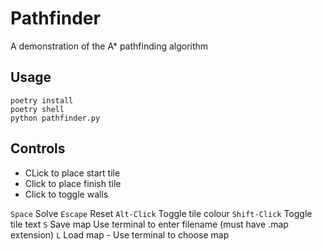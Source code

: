 # Pathfinder

A demonstration of the A* pathfinding algorithm

## Usage

```shell
poetry install
poetry shell
python pathfinder.py
```

## Controls

* CLick to place start tile
* Click to place finish tile
* Click to toggle walls

`Space` Solve
`Escape` Reset
`Alt-Click` Toggle tile colour
`Shift-Click` Toggle tile text
`S` Save map Use terminal to enter filename (must have .map extension)
`L` Load map - Use terminal to choose map
